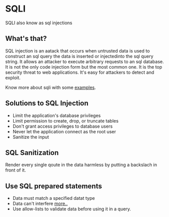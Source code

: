 # SQLI
SQLI also know as sql injections 

## What's that?
SQL injection is an aatack that occurs when untrusted data is used to construct an sql query the data is inserted or injectedinto the sql query string.
It allows an attacker to execute arbitrary requests to an sql database.
It is not the only code injection form but the most common one.
It is the top security threat to web applications.
It's easy for attackers to detect and exploit.

Know more about sqli with some [examples](sql-injections.md).

## Solutions to SQL Injection
- Limit the application's database privileges
- Limit permission to create, drop, or truncate tables
- Don't grant access privileges to database users
- Never let the application connect as the root user
- Sanitize the input

## SQL Sanitization
Render every single qoute in the data harmless by putting a backslach in front of it.

## Use SQL prepared statements
- Data must match a specified datat type
- Data can't interfere [more..](preparedstatement.md)
- Use allow-lists to validate data before using it in a query.
